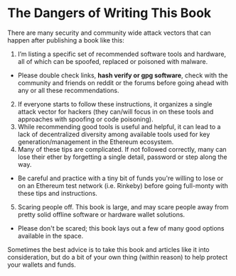 # The Dangers of Writing This Book

There are many security and community wide attack vectors that can happen after publishing a book like this:

1. I’m listing a specific set of recommended software tools and hardware, all of which can be spoofed, replaced or poisoned with malware.
 - Please double check links, **hash verify or gpg software**, check with the community and friends on reddit or the forums before going ahead with any or all these recommendations.
2. If everyone starts to follow these instructions, it organizes a single attack vector for hackers (they can/will focus in on these tools and approaches with spoofing or code poisoning).
3. While recommending good tools is useful and helpful, it can lead to a lack of decentralized diversity among available tools used for key generation/management in the Ethereum ecosystem.
4. Many of these tips are complicated. If not followed correctly, many can lose their ether by forgetting a single detail, password or step along the way.
 - Be careful and practice with a tiny bit of funds you're willing to lose or on an Ethereum test network (i.e. Rinkeby) before going full-monty with these tips and instructions.
5. Scaring people off. This book is large, and may scare people away from pretty solid offline software or hardware wallet solutions.
 - Please don't be scared; this book lays out a few of many good options available in the space.

Sometimes the best advice is to take this book and articles like it into consideration, but do a bit of your own thing (within reason) to help protect your wallets and funds.